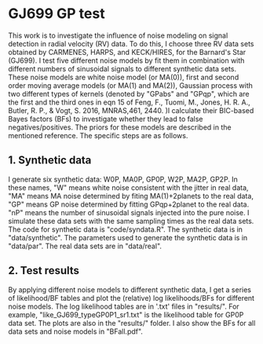 # GJ699 GP test

This work is to investigate the influence of noise modeling on signal detection in radial velocity (RV) data. To do this, I choose three RV data sets obtained by CARMENES, HARPS, and KECK/HIRES, for the Barnard's Star (GJ699). I test five different noise models by fit them in combination with different numbers of sinusoidal signals to different synthetic data sets. These noise models are white noise model (or MA(0)), first and second order moving average models (or MA(1) and MA(2)), Gaussian process with two different types of kernels (denoted by "GPabs" and "GPqp", which are the first and the third ones in eqn 15 of Feng, F., Tuomi, M., Jones, H. R. A., Butler, R. P., & Vogt, S. 2016, MNRAS,461, 2440. )I calculate their BIC-based Bayes factors (BFs) to investigate whether they lead to false negatives/positives. The priors for these models are described in the mentioned reference. The specific steps are as follows. 

## 1. Synthetic data

I generate six synthetic data: W0P, MA0P, GP0P, W2P, MA2P, GP2P. In these names, "W" means white noise consistent with the jitter in real data, "MA" means MA noise determined by fiting MA(1)+2planets to the real data, "GP" means GP noise determined by fitting GPqp+2planet to the real data. "nP" means the number of sinusoidal signals injected into the pure noise. I simulate these data sets with the same sampling times as the real data sets. The code for synthetic data is "code/syndata.R". The synthetic data is in "data/synthetic". The parameters used to generate the synthetic data is in "data/par". The real data sets are in "data/real". 

## 2. Test results

By applying different noise models to different synthetic data, I get a series of likelihood/BF tables and plot the (relative) log likelihoods/BFs for different noise models. The log likelihood tables are in '.txt' files in "results/". For example, "like_GJ699_typeGP0P1_sr1.txt" is the likelihood table for GP0P data set. The plots are also in the "results/" folder. I also show the BFs for all data sets and noise models in "BFall.pdf". 


